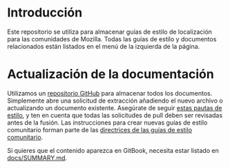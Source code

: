 # Introducción
Este repositorio se utiliza para almacenar guías de estilo de localización para las comunidades de Mozilla. Todas las guías de estilo y documentos relacionados están listados en el menú de la izquierda de la página.

# Actualización de la documentación

Utilizamos un [repositorio GitHub](https://github.com/mozilla-l10n/styleguides/) para almacenar todos los documentos. Simplemente abre una solicitud de extracción añadiendo el nuevo archivo o actualizando un documento existente. Asegúrate de seguir [estas pautas de estilo](https://github.com/mozilla-l10n/documentation/blob/master/misc/documentation_styleguide.md), y ten en cuenta que todas las solicitudes de pull deben ser revisadas antes de la fusión. Las instrucciones para crear nuevas guías de estilo comunitario forman parte de las [directrices de las guías de estilo comunitario](https://mozilla-l10n.github.io/styleguides/guidelines/).

Si quieres que el contenido aparezca en GitBook, necesita estar listado en [docs/SUMMARY.md](https://github.com/mozilla-l10n/styleguides/blob/master/docs/SUMMARY.md).

